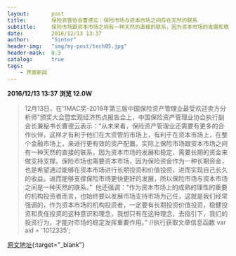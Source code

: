 ```yaml
---
layout:       post
title:        保险资管协会曹德云：保险市场与资本市场之间存在天然的联系
subtitle:     保险市场跟资本市场之间有一种天然的直接的联系，因为资本市场的发展和稳定，需要长期的资金来做支持支撑。
date:         2016/12/13 13:37
author:       "Sinter"
header-img:   "img/my-post/tech05.jpg"
header-mask:  0.3
catalog:      true
tags:
    - 界面新闻
---
```


**2016/12/13 13:37**  **浏览 12.0W**

> 12月13日，在“IMAC奖-2016年第三届中国保险资产管理业最受欢迎卖方分析师”颁奖大会暨宏观经济热点报告会上，中国保险资产管理业协会执行副会长兼秘书长曹德云表示：“从未来看，保险资产管理业还需要有更多的合作伙伴，这样才有利于他们在大资管的市场上，有利于在资本市场上，在整个金融市场上，来进行更有效的资产配置。实际上保险市场跟资本市场之间有一种天然的直接的联系，因为资本市场的发展和稳定，需要长期的资金来做支持支撑。保险市场也需要资本市场，因为保险资金作为一种长期资金，也是希望通过能够在资本市场进行长期投资和价值投资，进而实现自己长久的收益。进而能够支撑保险市场更快更好的发展，所以保险市场与资本市场之间是一种天然的联系。” 
他还强调：“作为资本市场上的成熟的理性的重要的机构投资者而言，也始终要以发展市场支持市场为己任，这就是我们经常强调的，作为资本市场的机构投资者，一定要有长期投资价值投资，稳健投资和责任投资的这种意识和理念，我想只有在这种理念，去指引下，我们的投资行为，才能对市场的稳定发挥重要作用。”
	//执行获取文章信息函数
	var aid = '1012335';


[原文地址](http://www.jiemian.com/article/1012335.html){:target="_blank"}


